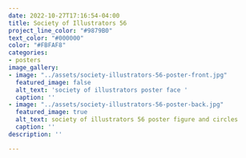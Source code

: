 ```yaml
---
date: 2022-10-27T17:16:54-04:00
title: Society of Illustrators 56
project_line_color: "#9879B0"
text_color: "#000000"
color: "#FBFAF8"
categories:
- posters
image_gallery:
- image: "../assets/society-illustrators-56-poster-front.jpg"
  featured_image: false
  alt_text: 'society of illustrators poster face '
  caption: ''
- image: "../assets/society-illustrators-56-poster-back.jpg"
  featured_image: true
  alt_text: society of illustrators 56 poster figure and circles
  caption: ''
description: ''

---
```

